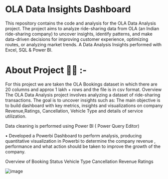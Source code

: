 # OLA Data Insights Dashboard

This repository contains the code and analysis for the OLA Data Analysis project. The project aims to analyze ride-sharing data from OLA (an Indian ride-sharing company) to uncover insights, identify patterns, and make data-driven decisions for improving customer experience, optimizing routes, or analyzing market trends. A Data Analysis Insights performed with Excel, SQL & Power BI.

# About Project 👨‍💻 :- 

For this project we are taken the OLA Bookings dataset in which there are 20 columns and approx 1 lakh + rows and the file is in csv format.
Overview
The OLA Data Analysis project involves analyzing a dataset of ride-sharing transactions. The goal is to uncover insights such as:
The main objective is to build dashboard with key metrics, insights and visualizations on company Revenue,Ratings, Cancellation, Vehicle Type and details of service utilization.

Data cleaning is performed using Power BI ( Power Query Editor)

• Developed a Powerbi Dashboard to perform analysis, producing quantitative visualization in Powerbi to determine the company revenue , performance and what action should be taken to improve the growth of the company.


Overview of Booking Status
Vehicle Type
Cancellation
Revenue
Ratings

![image](https://github.com/user-attachments/assets/0c87d4f0-3c99-4368-aaaf-2db7aed29f67)



